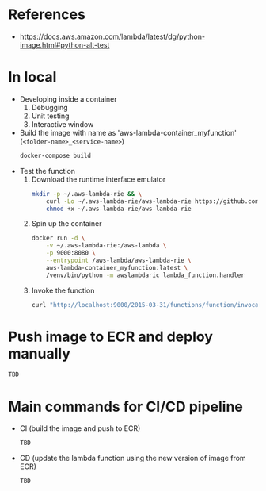 # References
* https://docs.aws.amazon.com/lambda/latest/dg/python-image.html#python-alt-test

# In local
* Developing inside a container
    1. Debugging 
    2. Unit testing
    3. Interactive window
* Build the image with name as 'aws-lambda-container_myfunction' (`<folder-name>_<service-name>`)
    ```sh
    docker-compose build
    ```
* Test the function 
    1. Download the runtime interface emulator 
        ```sh
        mkdir -p ~/.aws-lambda-rie && \
            curl -Lo ~/.aws-lambda-rie/aws-lambda-rie https://github.com/aws/aws-lambda-runtime-interface-emulator/releases/latest/download/aws-lambda-rie && \
            chmod +x ~/.aws-lambda-rie/aws-lambda-rie
        ```
    2. Spin up the container 
        ```sh
        docker run -d \
            -v ~/.aws-lambda-rie:/aws-lambda \
            -p 9000:8080 \
            --entrypoint /aws-lambda/aws-lambda-rie \
            aws-lambda-container_myfunction:latest \
            /venv/bin/python -m awslambdaric lambda_function.handler
        ```
    3. Invoke the function
        ```sh
        curl "http://localhost:9000/2015-03-31/functions/function/invocations" -d '{"input":"10"}'
        ```

# Push image to ECR and deploy manually 
```sh
TBD
```
# Main commands for CI/CD pipeline
* CI (build the image and push to ECR)
    ```sh
    TBD
    ```
* CD (update the lambda function using the new version of image from ECR)
    ```sh
    TBD
    ```

